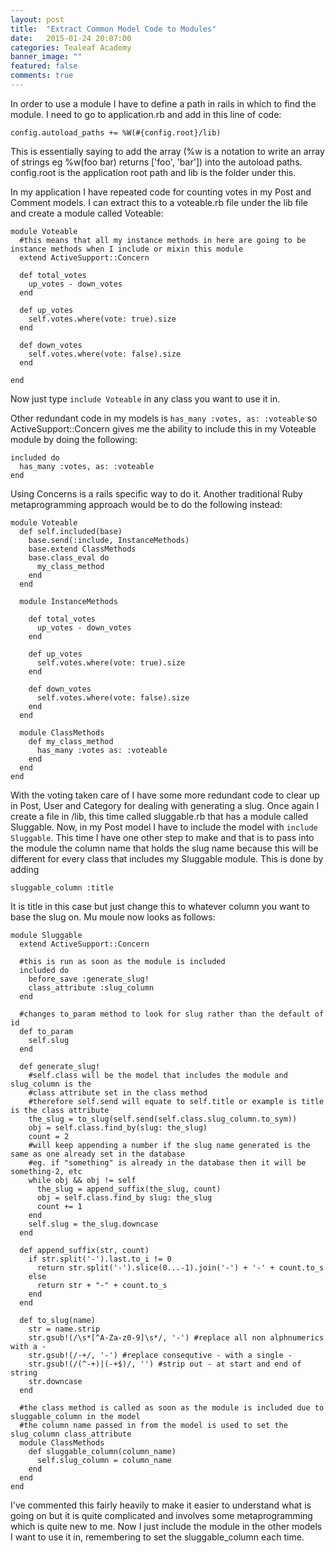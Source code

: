 ```yaml
---
layout: post
title:  "Extract Common Model Code to Modules"
date:   2015-01-24 20:07:00
categories: Tealeaf Academy
banner_image: ""
featured: false
comments: true
---
```


In order to use a module I have to define a path in rails in which to find the module.  I need to go to application.rb and add in this line of code:

    config.autoload_paths += %W(#{config.root}/lib)
    
This is essentially saying to add the array (%w is a notation to write an array of strings eg %w(foo bar) returns ['foo', 'bar']) into the autoload paths.  config.root is the application root path and lib is the folder under this.

<!--more-->

In my application I have repeated code for counting votes in my Post and Comment models. I can extract this to a voteable.rb file under the lib file and create a module called Voteable:

    module Voteable
      #this means that all my instance methods in here are going to be instance methods when I include or mixin this module
      extend ActiveSupport::Concern
    
      def total_votes
        up_votes - down_votes
      end

      def up_votes
        self.votes.where(vote: true).size
      end

      def down_votes
        self.votes.where(vote: false).size
      end
    
    end
    
Now just type ```include Voteable``` in any class you want to use it in.  

Other redundant code in my models is ```has_many :votes, as: :voteable``` so ActiveSupport::Concern gives me the ability to include this in my Voteable module by doing the following:

    included do
      has_many :votes, as: :voteable
    end
    
Using Concerns is a rails specific way to do it.  Another traditional Ruby metaprogramming approach would be to do the following instead:

    module Voteable
      def self.included(base)
        base.send(:include, InstanceMethods)
        base.extend ClassMethods
        base.class_eval do
          my_class_method
        end
      end
      
      module InstanceMethods
      
        def total_votes
          up_votes - down_votes
        end

        def up_votes
          self.votes.where(vote: true).size
        end

        def down_votes
          self.votes.where(vote: false).size
        end
      end
      
      module ClassMethods
        def my_class_method
          has_many :votes as: :voteable
        end
      end
    end
    
    
With the voting taken care of I have some more redundant code to clear up in Post, User and Category for dealing with generating a slug.  Once again I create a file in /lib, this time called sluggable.rb that has a module called Sluggable. Now, in my Post model I have to include the model with ```include Sluggable```.  This time I have one other step to make and that is to pass into the module the column name that holds the slug name because this will be different for every class that includes my Sluggable module.  This is done by adding

    sluggable_column :title

It is title in this case but just change this to whatever column you want to base the slug on. Mu moule now looks as follows:

    module Sluggable
      extend ActiveSupport::Concern

      #this is run as soon as the module is included
      included do
        before_save :generate_slug!
        class_attribute :slug_column
      end

      #changes to_param method to look for slug rather than the default of id
      def to_param
        self.slug
      end

      def generate_slug!
        #self.class will be the model that includes the module and slug_column is the
        #class attribute set in the class method
        #therefore self.send will equate to self.title or example is title is the class attribute
        the_slug = to_slug(self.send(self.class.slug_column.to_sym))
        obj = self.class.find_by(slug: the_slug)
        count = 2
        #will keep appending a number if the slug name generated is the same as one already set in the database
        #eg. if "something" is already in the database then it will be something-2, etc
        while obj && obj != self
          the_slug = append_suffix(the_slug, count)
          obj = self.class.find_by slug: the_slug
          count += 1
        end
        self.slug = the_slug.downcase
      end

      def append_suffix(str, count)
        if str.split('-').last.to_i != 0
          return str.split('-').slice(0...-1).join('-') + '-' + count.to_s
        else
          return str + "-" + count.to_s
        end
      end

      def to_slug(name)
        str = name.strip
        str.gsub!(/\s*[^A-Za-z0-9]\s*/, '-') #replace all non alphnumerics with a -
        str.gsub!(/-+/, '-') #replace consequtive - with a single -
        str.gsub!(/(^-+)|(-+$)/, '') #strip out - at start and end of string
        str.downcase
      end

      #the class method is called as soon as the module is included due to sluggable_column in the model
      #the column name passed in from the model is used to set the slug_column class_attribute
      module ClassMethods
        def sluggable_column(column_name)
          self.slug_column = column_name
        end
      end
    end

I've commented this fairly heavily to make it easier to understand what is going on but it is quite complicated and involves some metaprogramming which is quite new to me.  Now I just include the module in the other models I want to use it in, remembering to set the sluggable_column each time.